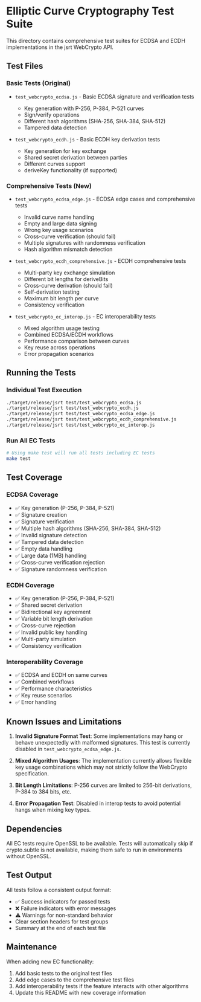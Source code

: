 # Elliptic Curve Cryptography Test Suite

This directory contains comprehensive test suites for ECDSA and ECDH implementations in the jsrt WebCrypto API.

## Test Files

### Basic Tests (Original)
- `test_webcrypto_ecdsa.js` - Basic ECDSA signature and verification tests
  - Key generation with P-256, P-384, P-521 curves
  - Sign/verify operations
  - Different hash algorithms (SHA-256, SHA-384, SHA-512)
  - Tampered data detection

- `test_webcrypto_ecdh.js` - Basic ECDH key derivation tests
  - Key generation for key exchange
  - Shared secret derivation between parties
  - Different curves support
  - deriveKey functionality (if supported)

### Comprehensive Tests (New)
- `test_webcrypto_ecdsa_edge.js` - ECDSA edge cases and comprehensive tests
  - Invalid curve name handling
  - Empty and large data signing
  - Wrong key usage scenarios
  - Cross-curve verification (should fail)
  - Multiple signatures with randomness verification
  - Hash algorithm mismatch detection

- `test_webcrypto_ecdh_comprehensive.js` - ECDH comprehensive tests
  - Multi-party key exchange simulation
  - Different bit lengths for deriveBits
  - Cross-curve derivation (should fail)
  - Self-derivation testing
  - Maximum bit length per curve
  - Consistency verification

- `test_webcrypto_ec_interop.js` - EC interoperability tests
  - Mixed algorithm usage testing
  - Combined ECDSA/ECDH workflows
  - Performance comparison between curves
  - Key reuse across operations
  - Error propagation scenarios

## Running the Tests

### Individual Test Execution
```bash
./target/release/jsrt test/test_webcrypto_ecdsa.js
./target/release/jsrt test/test_webcrypto_ecdh.js
./target/release/jsrt test/test_webcrypto_ecdsa_edge.js
./target/release/jsrt test/test_webcrypto_ecdh_comprehensive.js
./target/release/jsrt test/test_webcrypto_ec_interop.js
```

### Run All EC Tests
```bash
# Using make test will run all tests including EC tests
make test
```

## Test Coverage

### ECDSA Coverage
- ✅ Key generation (P-256, P-384, P-521)
- ✅ Signature creation
- ✅ Signature verification
- ✅ Multiple hash algorithms (SHA-256, SHA-384, SHA-512)
- ✅ Invalid signature detection
- ✅ Tampered data detection
- ✅ Empty data handling
- ✅ Large data (1MB) handling
- ✅ Cross-curve verification rejection
- ✅ Signature randomness verification

### ECDH Coverage
- ✅ Key generation (P-256, P-384, P-521)
- ✅ Shared secret derivation
- ✅ Bidirectional key agreement
- ✅ Variable bit length derivation
- ✅ Cross-curve rejection
- ✅ Invalid public key handling
- ✅ Multi-party simulation
- ✅ Consistency verification

### Interoperability Coverage
- ✅ ECDSA and ECDH on same curves
- ✅ Combined workflows
- ✅ Performance characteristics
- ✅ Key reuse scenarios
- ✅ Error handling

## Known Issues and Limitations

1. **Invalid Signature Format Test**: Some implementations may hang or behave unexpectedly with malformed signatures. This test is currently disabled in `test_webcrypto_ecdsa_edge.js`.

2. **Mixed Algorithm Usages**: The implementation currently allows flexible key usage combinations which may not strictly follow the WebCrypto specification.

3. **Bit Length Limitations**: P-256 curves are limited to 256-bit derivations, P-384 to 384 bits, etc.

4. **Error Propagation Test**: Disabled in interop tests to avoid potential hangs when mixing key types.

## Dependencies

All EC tests require OpenSSL to be available. Tests will automatically skip if crypto.subtle is not available, making them safe to run in environments without OpenSSL.

## Test Output

All tests follow a consistent output format:
- ✅ Success indicators for passed tests
- ❌ Failure indicators with error messages
- ⚠️ Warnings for non-standard behavior
- Clear section headers for test groups
- Summary at the end of each test file

## Maintenance

When adding new EC functionality:
1. Add basic tests to the original test files
2. Add edge cases to the comprehensive test files
3. Add interoperability tests if the feature interacts with other algorithms
4. Update this README with new coverage information